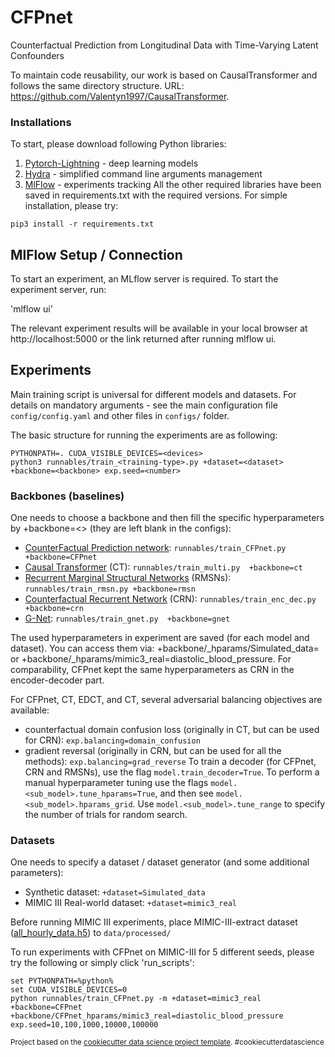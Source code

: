 CFPnet
==============================
Counterfactual Prediction from Longitudinal Data with Time-Varying Latent Confounders

To maintain code reusability, our work is based on CausalTransformer and follows the same directory structure. URL: https://github.com/Valentyn1997/CausalTransformer.

### Installations
To start, please download following Python libraries:
1. [Pytorch-Lightning](https://pytorch-lightning.readthedocs.io/en/latest/) - deep learning models
2. [Hydra](https://hydra.cc/docs/intro/) - simplified command line arguments management
3. [MlFlow](https://mlflow.org/) - experiments tracking
All the other required libraries have been saved in requirements.txt with the required versions. For simple installation, please try:
```console
pip3 install -r requirements.txt
```

## MlFlow Setup / Connection
To start an experiment, an MLflow server is required.
To start the experiment server, run:

'mlflow ui'

The relevant experiment results will be available in your local browser at http://localhost:5000 or the link returned after running mlflow ui.

## Experiments

Main training script is universal for different models and datasets. For details on mandatory arguments - see the main configuration file `config/config.yaml` and other files in `configs/` folder.

The basic structure for running the experiments are as following:
```console
PYTHONPATH=. CUDA_VISIBLE_DEVICES=<devices> 
python3 runnables/train_<training-type>.py +dataset=<dataset> +backbone=<backbone> exp.seed=<number>
```

### Backbones (baselines)
One needs to choose a backbone and then fill the specific hyperparameters by +backbone=<> (they are left blank in the configs):
- [CounterFactual Prediction network](CFPnet): `runnables/train_CFPnet.py  +backbone=CFPnet`
- [Causal Transformer](https://arxiv.org/abs/2204.07258) (CT): `runnables/train_multi.py  +backbone=ct`
- [Recurrent Marginal Structural Networks](https://papers.nips.cc/paper/2018/hash/56e6a93212e4482d99c84a639d254b67-Abstract.html) (RMSNs): `runnables/train_rmsn.py +backbone=rmsn`
- [Counterfactual Recurrent Network](https://arxiv.org/abs/2002.04083) (CRN): `runnables/train_enc_dec.py +backbone=crn`
- [G-Net](https://proceedings.mlr.press/v158/li21a/li21a.pdf): `runnables/train_gnet.py  +backbone=gnet`


The used hyperparameters in experiment are saved (for each model and dataset). You can access them via: +backbone/<backbone>_hparams/Simulated_data=<Relevant file name> or +backbone/<backbone>_hparams/mimic3_real=diastolic_blood_pressure. For comparability, CFPnet kept the same hyperparameters as CRN in the encoder-decoder part.

For CFPnet, CT, EDCT, and CT, several adversarial balancing objectives are available:
- counterfactual domain confusion loss (originally in CT, but can be used for CRN): `exp.balancing=domain_confusion`
- gradient reversal (originally in CRN, but can be used for all the methods): `exp.balancing=grad_reverse`
To train a decoder (for CFPnet, CRN and RMSNs), use the flag `model.train_decoder=True`.
To perform a manual hyperparameter tuning use the flags `model.<sub_model>.tune_hparams=True`, and then see `model.<sub_model>.hparams_grid`. Use `model.<sub_model>.tune_range` to specify the number of trials for random search.

### Datasets
One needs to specify a dataset / dataset generator (and some additional parameters):
- Synthetic dataset: `+dataset=Simulated_data`
- MIMIC III Real-world dataset: `+dataset=mimic3_real`

Before running MIMIC III experiments, place MIMIC-III-extract dataset ([all_hourly_data.h5](https://github.com/MLforHealth/MIMIC_Extract)) to `data/processed/`

To run experiments with CFPnet on MIMIC-III for 5 different seeds, please try the following or simply click 'run_scripts': 

```console
set PYTHONPATH=%python%
set CUDA_VISIBLE_DEVICES=0
python runnables/train_CFPnet.py -m +dataset=mimic3_real +backbone=CFPnet +backbone/CFPnet_hparams/mimic3_real=diastolic_blood_pressure exp.seed=10,100,1000,10000,100000
```

<p><small>Project based on the <a target="_blank" href="https://drivendata.github.io/cookiecutter-data-science/">cookiecutter data science project template</a>. #cookiecutterdatascience</small></p>
